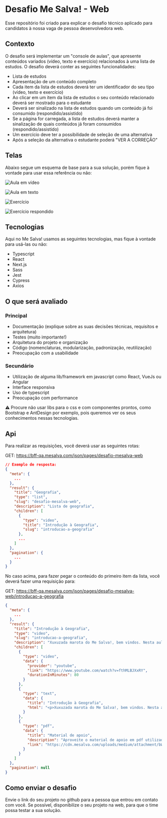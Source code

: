 # Desafio Me Salva! - Web

Esse repositório foi criado para explicar o desafio técnico aplicado para candidatos à nossa vaga de pessoa desenvolvedora web.

## Contexto

O desafio será implementar um "console de aulas", que apresente conteúdos variados (vídeo, texto e exercício) relacionados à uma lista de estudos. O desafio deverá conter as seguintes funcionalidades:

- Lista de estudos
- Apresentação de um conteúdo completo
- Cada item da lista de estudos deverá ter um identificador do seu tipo (vídeo, texto e exercício)
- Ao clicar em um item da lista de estudos o seu conteúdo relacionado deverá ser mostrado para o estudante
- Deverá ser sinalizado na lista de estudos quando um conteúdo já foi consumido (respondido/assistido)
- Se a página for carregada, a lista de estudos deverá manter a sinalização de quais conteúdos já foram consumidos (respondido/assistido)
- Um exercício deve ter a possibilidade de seleção de uma alternativa
- Após a seleção da alternativa o estudante poderá "VER A CORREÇÃO"

## Telas

Abaixo segue um esquema de base para a sua solução, porém fique à vontade para usar essa referência ou não:


![Aula em vídeo](https://user-images.githubusercontent.com/29892001/157113207-e5c0b933-3361-4af7-a4c2-44c677e28027.png)

![Aula em texto](https://user-images.githubusercontent.com/29892001/157113226-31d6a6a3-55c1-4862-a447-75a9d5298a25.png)

![Exercício](https://user-images.githubusercontent.com/29892001/157113253-117fa7cd-dc7f-49ca-86f6-2ec7fbc3ddd8.png)

![Exercício respondido](https://user-images.githubusercontent.com/29892001/157113262-abd5df64-c3e8-4bda-8355-fcd5c19ddf73.png)

## Tecnologias

Aqui no Me Salva! usamos as seguintes tecnologias, mas fique à vontade para usá-las ou não:

- Typescript
- React
- Next.js
- Sass
- Jest
- Cypress
- Axios

## O que será avaliado

### Principal

- Documentação (explique sobre as suas decisões técnicas, requisitos e arquitetura)
- Testes (muito importante!)
- Arquitetura do projeto e organização
- Código (nomenclaturas, modularização, padronização, reutilização)
- Preocupação com a usabilidade

### Secundário
- Utilização de alguma lib/framework em javascript como React, VueJs ou Angular
- Interface responsiva
- Uso de typescript
- Preocupação com performance

:warning: Procure não usar libs para o css e com componentes prontos, como Bootstrap e AntDesign por exemplo, pois queremos ver os seus conhecimentos nessas tecnologias.

## Api

Para realizar as requisições, você deverá usar as seguintes rotas:

GET: https://bff-qa.mesalva.com/json/pages/desafio-mesalva-web

```json
// Exemplo de resposta:
{
  "meta": {
    ...
  },
  "result": {
    "title": "Geografia",
    "type": "list",
    "slug": "desafio-mesalva-web",
    "description": "Lista de geografia",
    "children": [
      {
        "type": "video",
        "title": "Introdução à Geografia",
        "slug": "introducao-a-geografia"
      },
      ...
    ]
  },
  "pagination": {
    ...
  }
}

```

No caso acima, para fazer pegar o conteúdo do primeiro item da lista, você deverá fazer uma requisição para:

GET: https://bff-qa.mesalva.com/json/pages/desafio-mesalva-web/introducao-a-geografia

```json
{
  "meta": {
    ...
  },
  "result": {
    "title": "Introdução à Geografia",
    "type": "video",
    "slug": "introducao-a-geografia",
    "description": "Xuxuzada marota do Me Salva!, bem vindos. Nesta aula vamos falar dela, da icônica, da maravilinda, da fantasticobulosa... GEOGRAFIA! E de como ela aparece na tua prova do ENEM, também.",
    "children": [
      {
        "type": "video",
        "data": {
          "provider": "youtube",
          "link": "https://www.youtube.com/watch?v=fthMLBJXxRY",
          "durationInMinutes": 80
        }
      },
      {
        "type": "text",
        "data": {
          "title": "Introdução à Geografia",
          "html": "<p>Xuxuzada marota do Me Salva!, bem vindos. Nesta aula vamos falar dela, da icônica, da maravilinda, da fantasticobulosa... GEOGRAFIA! E de como ela aparece na tua prova do ENEM, também.</p><p><strong>Interação: </strong><a href=\"https://ms.mesalva.com/3K9sf9V\" target=\"blank\">https://ms.mesalva.com/3K9sf9V</a></p>"
        }
      },
      {
        "type": "pdf",
        "data": {
          "title": "Material de apoio",
          "description": "Aproveite o material de apoio em pdf utilizado em aula",
          "link": "https://cdn.mesalva.com/uploads/medium/attachment/bWF0ZXJpYWwtaW50cm9kdWNhby1hLWdlb2dyYWZpYTAyMDMyMDIyVDE4NDE%3D.pdf"
        }
      }
    ]
  },
  "pagination": null
}
```

## Como enviar o desafio

Envie o link do seu projeto no github para a pessoa que entrou em contato com você. Se possível, disponibilize o seu projeto na web, para que o time possa testar a sua solução.
